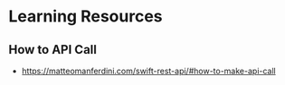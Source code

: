 #  Learning Resources


## How to API Call
- https://matteomanferdini.com/swift-rest-api/#how-to-make-api-call
